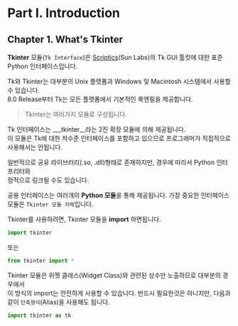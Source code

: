 # Part I. Introduction

## Chapter 1. What's Tkinter

**Tkinter** 모듈(`Tk Interface`)은 [Scriptics](http://www.scriptics.com/)(Sun Labs)의    Tk GUI 툴킷에   대한 표준 Python 인터페이스입니다.

Tk와 Tkinter는 대부분의 Unix 플랫폼과 Windows 및 Macintosh 시스템에서 사용할 수 있습니다.   
8.0 Release부터 Tk는 모든 플랫폼에서 기본적인 룩앤필을 제공합니다.

> Tkinter는 여러가지 모듈로 구성됩니다.   

Tk 인터페이스는  __\_tkinter__라는 2진 확장 모듈에 의해 제공됩니다.   
이 모듈은 Tk에 대한 저수준 인터페이스를 포함하고 있으므로 프로그래머가 직접적으로 
사용해서는 안됩니다.     

일반적으로 공유 라이브러리(.so, .dll)형태로 존재하지만, 경우에 따라서 Python 인터프리터와     
정적으로 링크될 수도 있습니다.

공용 인터페이스는 여러개의  **Python 모듈**을 통해 제공됩니다.  가장 중요한 인터페이스 모듈은 
`Tkinter 모듈 자체`입니다. 
   
Tkinter를 사용하려면, Tkinter 모듈을 **import** 하면됩니다.   

```python 
import tkinter
```
또는

```python 
from tkinter import *
```

Tkinter 모듈은 위젯 클래스(Widget Class)와 관련된 상수만 노출하므로 대부분의 경우에서           
이 방식의 import는 안전하게 사용할 수 있습니다. 
반드시 필요한것은 아니지만,  다음과 같이 `단축형식`(Alias)을 사용해도 됩니다.     

```python
import tkinter as tk
```
